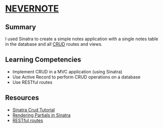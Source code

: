 # [NEVERNOTE](https://nevernote-sinatra.herokuapp.com)

## Summary

I used Sinatra to create a simple notes application with a single notes table in the database and all [CRUD](http://en.wikipedia.org/wiki/Create,_read,_update_and_delete) routes and views.

## Learning Competencies

* Implement CRUD in a MVC application (using Sinatra)
* Use Active Record to perform CRUD operations on a database
* Use RESTful routes

## Resources

* [Sinatra Crud Tutorial ](http://net.tutsplus.com/tutorials/ruby/singing-with-sinatra/)
* [Rendering Partials in Sinatra](http://www.sinatrarb.com/faq.html#partials)
* [RESTful routes](http://guides.rubyonrails.org/routing.html)
